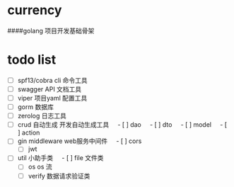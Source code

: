 # currency
####golang 项目开发基础骨架

# todo list
- [ ] spf13/cobra cli 命令工具
- [ ] swagger API 文档工具
- [ ] viper 项目yaml 配置工具
- [ ] gorm  数据库
- [ ] zerolog 日志工具
- [ ] crud 自动生成 开发自动生成工具
    - [ ] dao
    - [ ] dto
    - [ ] model
    - [ ] action
- [ ] gin middleware web服务中间件
    - [ ] cors
    - [ ] jwt
- [ ] util 小助手类
    - [ ] file 文件类
    - [ ] os os 流
    - [ ] verify 数据请求验证类
